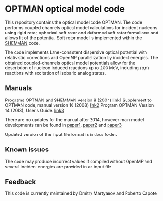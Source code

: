 # OPTMAN optical model code
This repository contains the optical model code OPTMAN. The code performs coupled channels optical 
model calculations for incident nucleons using rigid rotor, spherical soft rotor and deformed soft 
rotor formalisms and allows fit of the potential. Soft rotor model is implemented within the [SHEMMAN]
code.


[SHEMMAN]: https://github.com/IAEA-NDS/SHEMMAN

The code implements Lane-consistent dispersive optical potential with relativistic corrections and 
OpenMP parallelization by incident energies.
The obtained coupled-channels optical model potentials allow
for the description of nucleon induced reactions up to 200 MeV, including (p,n) reactions with excitation 
of isobaric analog states.

## Manuals

Programs OPTMAN and SHEMMAN version 8 (2004) [link1]
Supplement to OPTMAN code, manual version 10 (2008) [link2]
Program OPTMAN Version 14 (2013), User's Guide. [link3]

[link1]: https://inis.iaea.org/collection/NCLCollectionStore/_Public/36/116/36116793.pdf?r=1
[link2]: https://jopss.jaea.go.jp/pdfdata/JAEA-Data-Code-2008-025.pdf
[link3]: https://inis.iaea.org/collection/NCLCollectionStore/_Public/44/117/44117922.pdf?r=1

There are no updates for the manual after 2014, however main model developments can be found in [paper1], 
[paper2] and [paper3]

[paper1]: http://link.aps.org/doi/10.1103/PhysRevC.94.064605
[paper2]: https://link.aps.org/doi/10.1103/PhysRevC.102.059901
[paper3]: https://www.epj-conferences.org/10.1051/epjconf/202023903003

Updated version of the input file format is in `docs` folder.

## Known issues

The code may produce incorrect values if compiled without OpenMP and several incident energies are provided 
in an input file.

## Feedback

This code is currently maintained by Dmitry Martyanov and Roberto Capote 

